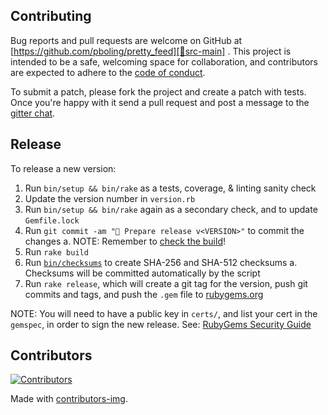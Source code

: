 ## Contributing

Bug reports and pull requests are welcome on GitHub at [https://github.com/pboling/pretty_feed][🚎src-main]
. This project is intended to be a safe, welcoming space for collaboration, and contributors are expected to adhere to
the [code of conduct][🤝conduct].

To submit a patch, please fork the project and create a patch with tests. Once you're happy with it send a pull request
and post a message to the [gitter chat][🏘chat].

## Release

To release a new version:

1. Run `bin/setup && bin/rake` as a tests, coverage, & linting sanity check
2. Update the version number in `version.rb`
3. Run `bin/setup && bin/rake` again as a secondary check, and to update `Gemfile.lock`
4. Run `git commit -am "🔖 Prepare release v<VERSION>"` to commit the changes
   a. NOTE: Remember to [check the build][🧪build]!
5. Run `rake build`
6. Run [`bin/checksums`](https://github.com/rubygems/guides/pull/325) to create SHA-256 and SHA-512 checksums
   a. Checksums will be committed automatically by the script
7. Run `rake release`, which will create a git tag for the version, push git commits and tags, and push the `.gem` file to [rubygems.org][💎rubygems]

NOTE: You will need to have a public key in `certs/`, and list your cert in the
`gemspec`, in order to sign the new release.
See: [RubyGems Security Guide][🔒️rubygems-security-guide]

## Contributors

[![Contributors](https://contrib.rocks/image?repo=pboling/pretty_feed)][🖐contributors]

Made with [contributors-img][🖐contrib-rocks].

[🧪build]: https://github.com/pboling/pretty_feed/actions
[🏘chat]: https://matrix.to/#/%23pboling_pretty_feed:gitter.im
[🤝conduct]: https://github.com/pboling/pretty_feed/blob/main/CODE_OF_CONDUCT.md
[🖐contrib-rocks]: https://contrib.rocks
[🖐contributors]: https://github.com/pboling/pretty_feed/graphs/contributors
[💎rubygems]: https://rubygems.org
[🔒️rubygems-security-guide]: https://guides.rubygems.org/security/#building-gems
[🚎src-main]: https://github.com/pboling/pretty_feed
